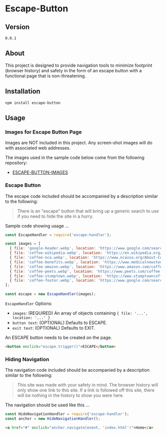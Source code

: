 
# Escape-Button

## Version

`0.0.1`

## About

This project is designed to provide navigation tools to minimize footprint (browser history) and safety in the form of an escape button with a functional page that is non-threatening.

## Installation

`npm install escape-button`

## Usage

### Images for Escape Button Page

Images are NOT included in this project. Any screen-shot images will do with
associated web addresses.

The images used in the sample code below come from the following repository:

* [ESCAPE-BUTTON-IMAGES](https://github.com/bob-fornal/escape-button-images)

### Escape Button

The escape code included should be accompanied by a description similar to the following:

> There is an "escape" button that will bring up a generic search to use if you need to
  hide the site in a hurry.

Sample code showing usage ...

```javascript
const EscapeHandler = require('escape-handler');

const images = [
  { file: 'google-header.webp', location: 'https://www.google.com/search?q=coffee&oq=coffee' },
  { file: 'coffee-wikipedia.webp', location: 'https://en.wikipedia.org/wiki/Coffee' },
  { file: 'coffee-nca.webp', location: 'https://www.ncausa.org/About-Coffee/What-is-Coffee' },
  { file: 'coffee-benefits.webp', location: 'https://www.medicalnewstoday.com/articles/270202' },
  { file: 'coffee-amazon.webp', location: 'https://www.amazon.com/coffee/s?k=coffee' },
  { file: 'coffee-peets.webp', location: 'https://www.peets.com/coffee' },
  { file: 'coffee-stumptown.webp', location: 'https://www.stumptowncoffee.com/' },
  { file: 'coffee-footer.webp', location: 'https://www.google.com/search?q=coffee&oq=coffee' }
];

const escape = new EscapeHandler(images);
```

`EscapeHandler` Options:

* `images`: (REQUIRED) An array of objects containing `{ file: '...', location: '...' }`
* `button text`: (OPTIONAL) Defaults to ESCAPE.
* `exit text`: (OPTIONAL) Defaults to EXIT.

An ESCAPE button needs to be created on the page.

```html
<button onclick="escape.trigger()">ESCAPE</button>
```

### Hiding Navigation

The navigation code included should be accompanied by a description similar to the following:

> This site was made with your safety in mind. The browser history will only show one link to
  this site. If a link is followed off this site, there will be nothing in the history to show
  you were here.

The navigation should be used like this ...

```javascript
const HideNavigationHandler = require('escape-handler');
const anchor = new HideNavigationHandler();
```

```html
<a href="#" onclick="anchor.navigate(event, 'index.html')">Home</a>
```
